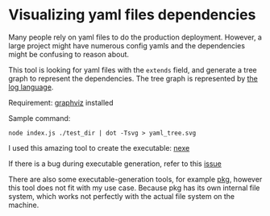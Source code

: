 # Visualizing yaml files dependencies

Many people rely on yaml files to do the production deployment. However, a large project might have numerous config yamls and the dependencies might be confusing to reason about.

This tool is looking for yaml files with the `extends` field, and generate a tree graph to represent the dependencies. The tree graph is represented by [the log language](https://graphviz.gitlab.io/_pages/doc/info/lang.html).

Requirement: [graphviz](http://www.graphviz.org/) installed

Sample command:
```
node index.js ./test_dir | dot -Tsvg > yaml_tree.svg
```

I used this amazing tool to create the executable: [nexe](https://github.com/nexe/nexe)

If there is a bug during executable generation, refer to this [issue](https://github.com/nexe/nexe/issues/585)

There are also some executable-generation tools, for example [pkg](https://github.com/zeit/pkg), however this tool does not fit with my use case. Because pkg has its own internal file system, which works not perfectly with the actual file system on the machine.


